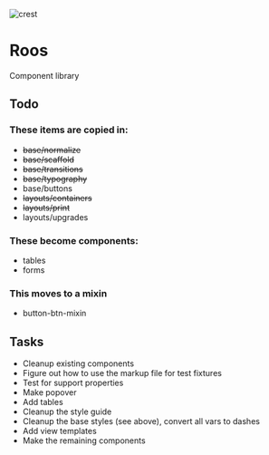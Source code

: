 
![crest](https://secure.gravatar.com/avatar/aa8ea677b07f626479fd280049b0e19f?s=75)

# Roos

Component library

## Todo

### These items are copied in:
- ~~base/normalize~~
- ~~base/scaffold~~
- ~~base/transitions~~
- ~~base/typography~~
- base/buttons
- ~~layouts/containers~~
- ~~layouts/print~~
- layouts/upgrades

### These become components:
- tables
- forms

### This moves to a mixin
- button-btn-mixin

## Tasks
- Cleanup existing components
- Figure out how to use the markup file for test fixtures
- Test for support properties
- Make popover
- Add tables
- Cleanup the style guide
- Cleanup the base styles (see above), convert all vars to dashes
- Add view templates
- Make the remaining components

